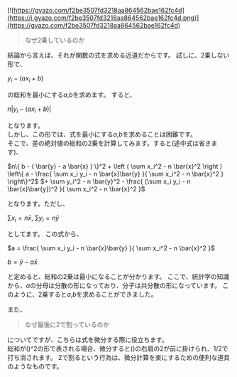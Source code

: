 [![https://gyazo.com/f2be3507fd3218aa864562bae162fc4d](https://i.gyazo.com/f2be3507fd3218aa864562bae162fc4d.png)](https://gyazo.com/f2be3507fd3218aa864562bae162fc4d)

> なぜ2乗しているのか

結論から言えば、それが関数の式を求める近道だからです。
試しに、2乗しない形で、

 $y_i - (ax_i + b)$ 

の総和を最小にする$a$,$b$を求めます。
すると、

$n| y_i - (ax_i + b) |$

となります。  
しかし、この形では、式を最小にする$a$,$b$を求めることは困難です。  
そこで、差の絶対値の総和の2乗を計算してみます。すると(途中式は省きます)、

$n\{ b - ( \bar{y} - a \bar{x} ) \}^2 + \left ( \sum x_i^2 - n \bar{x}^2 \right ) \left\{ a - \frac{ \sum x_i y_i - n \bar{x}\bar{y} }{ \sum x_i^2 - n \bar{x}^2 } \right\}^2$
$+ \sum y_i^2 - n \bar{y}^2 - \frac{ (\sum x_i y_i - n
\bar{x}\bar{y})^2 }{ \sum x_i^2 - n \bar{x}^2 }$

となります。ただし、  

$\sum x_i = n \bar{x}$, $\sum y_i = n \bar{y}$

としてます。
この式から、

$a = \frac{ \sum x_i y_i - n \bar{x}\bar{y} }{ \sum x_i^2 - n \bar{x}^2 }$

$b = \bar{y} - a \bar{x}$

と定めると、総和の2乗は最小になることが分かります。
ここで、統計学の知識から、$a$の分母は分散の形になっており、分子は共分散の形になっています。
このように、2乗すると$a$,$b$を求めることができました。

また、

> なぜ最後に2で割っているのか

についてですが、こちらは式を微分する際に役立ちます。  
総和が()^2の形で表される場合、微分すると()の右肩の2が前に掛けられ、$1/2$で打ち消されます。
2で割るという行為は、微分計算を楽にするための便利な道具のようなものです。
